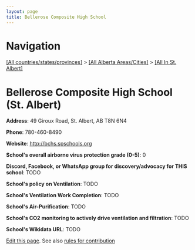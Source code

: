 ```yaml
---
layout: page
title: Bellerose Composite High School
---
```

# Navigation

[[All countries/states/provinces]](../../..) > [[All Alberta Areas/Cities]](../..) > [[All In St. Albert]](..)

# Bellerose Composite High School (St. Albert)

**Address**: 49 Giroux Road, St. Albert, AB T8N 6N4

**Phone**: 780-460-8490

**Website**: <http://bchs.spschools.org>

**School's overall airborne virus protection grade (0-5)**: 0

**Discord, Facebook, or WhatsApp group for discovery/advocacy for THIS school**: TODO

**School's policy on Ventilation**: TODO

**School's Ventilation Work Completion**: TODO

**School's Air-Purification**: TODO

**School's CO2 monitoring to actively drive ventilation and filtration**: TODO

**School's Wikidata URL**: TODO


[Edit this page](https://github.com/ventilate-schools/AB/edit/main/./St._Albert/Bellerose_Composite_High_School.md). See also [rules for contribution](../../../contribution-rules/)